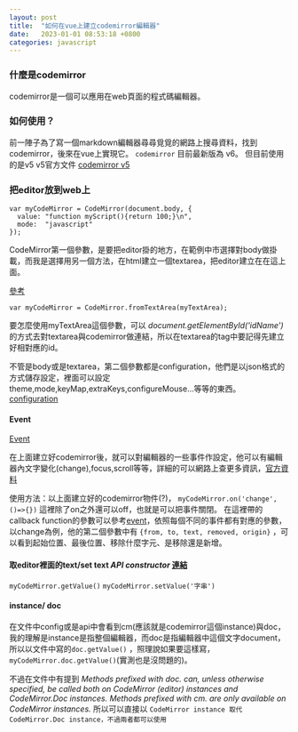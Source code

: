 ```yaml
---
layout: post
title:  "如何在vue上建立codemirror編輯器"
date:   2023-01-01 08:53:18 +0800
categories: javascript
---
```


### 什麼是codemirror
codemirror是一個可以應用在web頁面的程式碼編輯器。

### 如何使用？
前一陣子為了寫一個markdown編輯器尋尋覓覓的網路上搜尋資料，找到codemirror，後來在vue上實現它。
`codemirror` 目前最新版為 v6。
但目前使用的是v5
v5官方文件 [codemirror v5](https://codemirror.net/5/)


### 把editor放到web上
```
var myCodeMirror = CodeMirror(document.body, {
  value: "function myScript(){return 100;}\n",
  mode:  "javascript"
});

```
CodeMirror第一個參數，是要把editor掛的地方，在範例中市選擇對body做掛載，而我是選擇用另一個方法，在html建立一個textarea，把editor建立在在這上面。

[參考](https://codemirror.net/5/doc/manual.html#fromTextArea)
```
var myCodeMirror = CodeMirror.fromTextArea(myTextArea);
```
要怎麼使用myTextArea這個參數，可以 *document.getElementById('idName')* 的方式去對textarea與codemirror做連結，所以在textarea的tag中要記得先建立好相對應的id。

不管是body或是textarea，第二個參數都是configuration，他們是以json格式的方式儲存設定，裡面可以設定theme,mode,keyMap,extraKeys,configureMouse...等等的東西。[configuration](https://codemirror.net/5/doc/manual.html#config)

#### Event
[Event](https://codemirror.net/5/doc/manual.html#events)

在上面建立好codemirror後，就可以對編輯器的一些事件作設定，他可以有編輯器內文字變化(change),focus,scroll等等，詳細的可以網路上查更多資訊，[官方資料](https://codemirror.net/5/doc/manual.html#events)

使用方法：以上面建立好的codemirror物件(?)， ` myCodeMirror.on('change',()=>{}) `
這裡除了on之外還可以off，也就是可以把事件關閉。
在這裡帶的callback function的參數可以參考[event](https://codemirror.net/5/doc/manual.html#events)，依照每個不同的事件都有對應的參數，以change為例，他的第二個參數中有 `{from, to, text, removed, origin}` ，可以看到起始位置、最後位置、移除什麼字元、是移除還是新增。

#### 取editor裡面的text/set text *API constructor* [連結](https://codemirror.net/5/doc/manual.html#api_constructor)

`myCodeMirror.getValue()`
`myCodeMirror.setValue('字串')`

#### instance/ doc
在文件中config或是api中會看到cm(應該就是codemirror這個instance)與doc，我的理解是instance是指整個編輯器，而doc是指編輯器中這個文字document，所以以文件中寫的`doc.getValue()` ，照理說如果要這樣寫，`myCodeMirror.doc.getValue()`(實測也是沒問題的)。

不過在文件中有提到 *Methods prefixed with doc. can, unless otherwise specified, be called both on CodeMirror (editor) instances and CodeMirror.Doc instances. Methods prefixed with cm. are only available on CodeMirror instances.*
所以可以直接以 `CodeMirror instance 取代 CodeMirror.Doc instance，不過兩者都可以使用` 